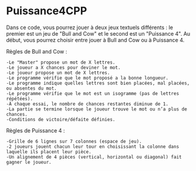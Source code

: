 # Puissance4CPP

Dans ce code, vous pourrez jouer à deux jeux textuels différents : le premier est un jeu de "Bull and Cow" et le second est un "Puissance 4". Au début, vous pourrez choisir entre jouer à Bull and Cow ou à Puissance 4.

Règles de Bull and Cow :

	-Le "Master" propose un mot de X lettres.
	-Le joueur a X chances pour deviner le mot.
	-Le joueur propose un mot de X lettres.
	-Le programme vérifie que le mot proposé a la bonne longueur.
	-Le programme indique quelles lettres sont bien placées, mal placées, ou absentes du mot.
	-Le programme vérifie que le mot est un isogramme (pas de lettres répétées).
	-À chaque essai, le nombre de chances restantes diminue de 1.
	-La partie se termine lorsque le joueur trouve le mot ou n’a plus de chances.
	-Conditions de victoire/défaite définies.

Règles de Puissance 4 :

	-Grille de 6 lignes sur 7 colonnes (espace de jeu).
	-2 joueurs jouent chacun leur tour en choisissant la colonne dans laquelle ils placent leur pièce.
	-Un alignement de 4 pièces (vertical, horizontal ou diagonal) fait gagner le joueur.
